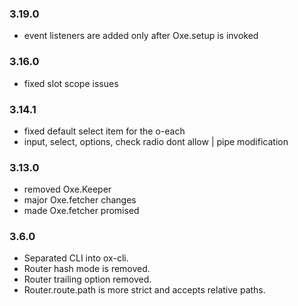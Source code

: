 ### 3.19.0
- event listeners are added only after Oxe.setup is invoked

### 3.16.0
- fixed slot scope issues

### 3.14.1
- fixed default select item for the o-each
- input, select, options, check radio dont allow | pipe modification

### 3.13.0
- removed Oxe.Keeper
- major Oxe.fetcher changes
- made Oxe.fetcher promised

### 3.6.0
- Separated CLI into ox-cli.
- Router hash mode is removed.
- Router trailing option removed.
- Router.route.path is more strict and accepts relative paths.
